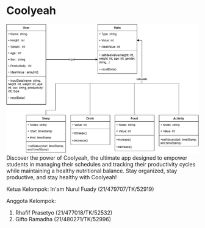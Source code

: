 # Coolyeah
![Coolyeah Class Diagram](https://github.com/inamnurulf/Coolyeah/blob/main/rhadhadyClassDiagram.png)
Discover the power of Coolyeah, the ultimate app designed to empower students in managing their schedules and tracking their productivity cycles while maintaining a healthy nutritional balance. Stay organized, stay productive, and stay healthy with Coolyeah!

Ketua Kelompok: In'am Nurul Fuady (21/479707/TK/52919)

Anggota Kelompok:

1.  Rhafif Prasetyo (21/477018/TK/52532)
2.  Gifto Ramadha (21/480271/TK/52996)
